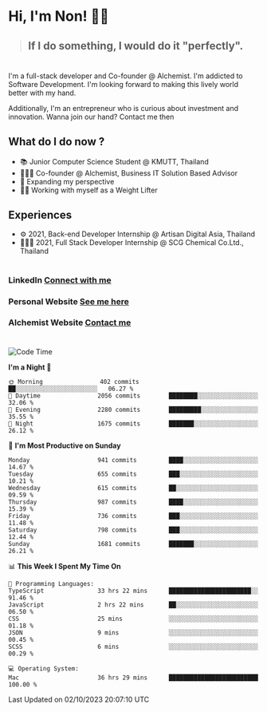 # Hi, I'm Non! 🖐🏻

> ## If I do something, I would do it "perfectly".

#

I'm a full-stack developer and Co-founder @ Alchemist. I'm addicted to Software Development. I'm looking forward to making this lively world better with my hand.

Additionally, I'm an entrepreneur who is curious about investment and innovation. Wanna join our hand? Contact me then

## What do I do now ?

- 📚 Junior Computer Science Student @ KMUTT, Thailand
- 🧑🏻‍💻 Co-founder @ Alchemist, Business IT Solution Based Advisor
- 🌈 Expanding my perspective
- 🏋🏻 Working with myself as a Weight Lifter

## Experiences

- ⚙️ 2021, Back-end Developer Internship @ Artisan Digital Asia, Thailand
- 🧑🏻‍💻 2021, Full Stack Developer Internship @ SCG Chemical Co.Ltd., Thailand

#

### LinkedIn [Connect with me](https://www.linkedin.com/in/non-nontra/)

### Personal Website [See me here](https://nonnontra.com/)

### Alchemist Website [Contact me](https://alchemist-softwarehouse.co/)

#

<!--START_SECTION:waka-->
![Code Time](http://img.shields.io/badge/Code%20Time-3%2C154%20hrs%2034%20mins-blue)

**I'm a Night 🦉** 

```text
🌞 Morning                402 commits         ██░░░░░░░░░░░░░░░░░░░░░░░   06.27 % 
🌆 Daytime                2056 commits        ████████░░░░░░░░░░░░░░░░░   32.06 % 
🌃 Evening                2280 commits        █████████░░░░░░░░░░░░░░░░   35.55 % 
🌙 Night                  1675 commits        ███████░░░░░░░░░░░░░░░░░░   26.12 % 
```
📅 **I'm Most Productive on Sunday** 

```text
Monday                   941 commits         ████░░░░░░░░░░░░░░░░░░░░░   14.67 % 
Tuesday                  655 commits         ███░░░░░░░░░░░░░░░░░░░░░░   10.21 % 
Wednesday                615 commits         ██░░░░░░░░░░░░░░░░░░░░░░░   09.59 % 
Thursday                 987 commits         ████░░░░░░░░░░░░░░░░░░░░░   15.39 % 
Friday                   736 commits         ███░░░░░░░░░░░░░░░░░░░░░░   11.48 % 
Saturday                 798 commits         ███░░░░░░░░░░░░░░░░░░░░░░   12.44 % 
Sunday                   1681 commits        ███████░░░░░░░░░░░░░░░░░░   26.21 % 
```


📊 **This Week I Spent My Time On** 

```text
💬 Programming Languages: 
TypeScript               33 hrs 22 mins      ███████████████████████░░   91.46 % 
JavaScript               2 hrs 22 mins       ██░░░░░░░░░░░░░░░░░░░░░░░   06.50 % 
CSS                      25 mins             ░░░░░░░░░░░░░░░░░░░░░░░░░   01.18 % 
JSON                     9 mins              ░░░░░░░░░░░░░░░░░░░░░░░░░   00.45 % 
SCSS                     6 mins              ░░░░░░░░░░░░░░░░░░░░░░░░░   00.29 % 

💻 Operating System: 
Mac                      36 hrs 29 mins      █████████████████████████   100.00 % 
```


 Last Updated on 02/10/2023 20:07:10 UTC
<!--END_SECTION:waka-->
